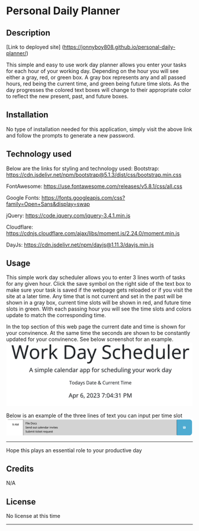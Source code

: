 # Personal Daily Planner

## Description

[Link to deployed site] (https://jonnyboy808.github.io/personal-daily-planner/)

This simple and easy to use work day planner allows you enter your tasks for each hour of your working day. Depending on the hour you will see either a gray, red, or green box. A gray box represents any and all passed hours, red being the current time, and green being future time slots. As the day progresses the colored text boxes will change to their appropriate color to reflect the new present, past, and future boxes.

## Installation

No type of installation needed for this application, simply visit the above link and follow the prompts to generate a new password.

## Technology used
Below are the links for styling and technology used:
Bootstrap: https://cdn.jsdelivr.net/npm/bootstrap@5.1.3/dist/css/bootstrap.min.css

FontAwesome: https://use.fontawesome.com/releases/v5.8.1/css/all.css

Google Fonts: https://fonts.googleapis.com/css?family=Open+Sans&display=swap

jQuery: https://code.jquery.com/jquery-3.4.1.min.js

Cloudflare: https://cdnjs.cloudflare.com/ajax/libs/moment.js/2.24.0/moment.min.js

DayJs: https://cdn.jsdelivr.net/npm/dayjs@1.11.3/dayjs.min.js


## Usage

This simple work day scheduler allows you to enter 3 lines worth of tasks for any given hour. Click the save symbol on the right side of the text box to make sure your task is saved if the webpage gets reloaded or if you visit the site at a later time. Any time that is not current and set in the past will be shown in a gray box, current time slots will be shown in red, and future time slots in green. With each passing hour you will see the time slots and colors update to match the corresponding time.


In the top section of this web page the current date and time is shown for your convinence. At the same time the seconds are shown to be constantly updated for your convinence. See below screenshot for an example.
![Example of homepage](assets/image-1.png)


Below is an example of the three lines of text you can input per time slot
![Example of end of quiz](assets/image-2.png)

---

Hope this plays an essential role to your productive day

## Credits

N/A

## License

No license at this time

---
